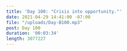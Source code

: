 ```yaml
---
title: 'Day 100: "Crisis into opportunity."'
date: 2021-04-29 14:41:00 -07:00
file: "/uploads/Day-B100.mp3"
post: Day 100
duration: '00:03:34'
length: 3077227
---
```


